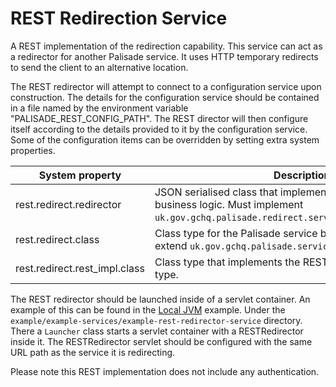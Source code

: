 # REST Redirection Service
A REST implementation of the redirection capability. This service can act as a redirector for another Palisade service.
It uses HTTP temporary redirects to send the client to an alternative location. 

The REST redirector will attempt to connect to a configuration service upon construction. The details for the configuration service
should be contained in a file named by the environment variable "PALISADE_REST_CONFIG_PATH". The REST director will then configure itself according
to the details provided to it by the configuration service. Some of the configuration items can be overridden by setting extra system properties.

| System property | Description |  Example |
|-----------------|-------------|----------|
| rest.redirect.redirector | JSON serialised class that implements the redirection business logic. Must implement `uk.gov.gchq.palisade.redirect.service.redirect.Redirector`. | <...some serialised JSON...> |
| rest.redirect.class | Class type for the Palisade service being redirected. Must extend `uk.gov.gchq.palisade.service.Service`. | `uk.gov.gchq.palisade.data.service.impl.SimpleDataService` |
| rest.redirect.rest_impl.class | Class type that implements the REST end point for this service type.  | `uk.gov.gchq.palisade.data.service.impl.RestDataServiceV1` |

The REST redirector should be launched inside of a servlet container. An example of this can be found in the [Local JVM](../../../example/deployment/local-jvm/README.md) example. Under the `example/example-services/example-rest-redirector-service`
directory. There a `Launcher` class starts a servlet container with a RESTRedirector inside it. The RESTRedirector servlet should be configured with the same URL path as the service
it is redirecting.

Please note this REST implementation does not include any authentication.

